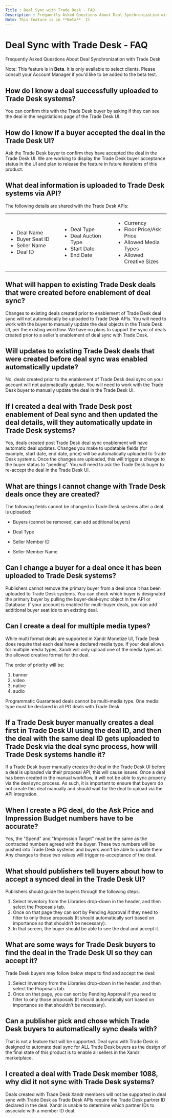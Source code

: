 ```yaml
---
Title : Deal Sync with Trade Desk - FAQ
Description : Frequently Asked Questions About Deal Synchronization with Trade Desk
Note: This feature is in **Beta**. It
---
```



# Deal Sync with Trade Desk - FAQ



Frequently Asked Questions About Deal Synchronization with Trade Desk







Note: This feature is in **Beta**. It
is only available to select clients. Please consult your Account Manager
if you'd like to be added to the beta test.







<div id="deal-sync-with-trade-desk-faq__section-ff78a9ef-4073-4e99-914f-a322a8b908b8"
>

## How do I know a deal successfully uploaded to Trade Desk systems?

You can confirm this with the Trade Desk buyer by asking if they can see
the deal in the negotiations page of the Trade Desk UI.



<div id="deal-sync-with-trade-desk-faq__section-97c6a257-7e71-419c-b111-9935a0f643c6"
>

## How do I know if a buyer accepted the deal in the Trade Desk UI?

Ask the Trade Desk buyer to confirm they have accepted the deal in the
Trade Desk UI. We are working to display the Trade Desk buyer acceptance
status in the UI and plan to release the feature in future iterations of
this product.



<div id="deal-sync-with-trade-desk-faq__section-8196d1fc-de7b-40f3-8b4d-e2981f6ed008"
>

## What deal information is uploaded to Trade Desk systems via API?

The following details are shared with the Trade Desk APIs:

<table
id="deal-sync-with-trade-desk-faq__table-9b14eff8-ccb2-44eb-acb5-ca67ba81feac"
class="table frame-all" style="width:100%;">
<colgroup>
<col style="width: 33%" />
<col style="width: 33%" />
<col style="width: 33%" />
</colgroup>
<tbody class="tbody">
<tr class="odd row">
<td class="entry align-left colsep-1 rowsep-1"><ul>
<li>Deal Name</li>
<li>Buyer Seat ID</li>
<li>Seller Name</li>
<li>Deal ID</li>
</ul></td>
<td class="entry align-left colsep-1 rowsep-1"><ul>
<li>Deal Type</li>
<li>Deal Auction Type</li>
<li>Start Date</li>
<li>End Date</li>
</ul></td>
<td class="entry align-left colsep-1 rowsep-1"><ul>
<li>Currency</li>
<li>Floor Price/Ask Price</li>
<li>Allowed Media Types</li>
<li>Allowed Creative Sizes</li>
</ul></td>
</tr>
</tbody>
</table>



<div id="deal-sync-with-trade-desk-faq__section-daf51525-546b-4f3c-b5e2-9761a3bab08d"
>

## What will happen to existing Trade Desk deals that were created before enablement of deal sync?

Changes to existing deals created prior to enablement of Trade Desk deal
sync will not automatically be uploaded to Trade Desk APIs. You will
need to work with the buyer to manually update the deal objects in the
Trade Desk UI, per the existing workflow. We have no plans to support
the sync of deals created prior to a seller's enablement of deal sync
with Trade Desk.



<div id="deal-sync-with-trade-desk-faq__section-62cf0a7b-4d31-48d6-9b80-0232093cb9bc"
>

## Will updates to existing Trade Desk deals that were created before deal sync was enabled automatically update?

No, deals created prior to the enablement of Trade Desk deal sync on
your account will not automatically update. You will need to work with
the Trade Desk buyer to manually update the deal in the Trade Desk UI.



<div id="deal-sync-with-trade-desk-faq__section-2c824928-fb57-409b-b2ce-76b78e610222"
>

## If I created a deal with Trade Desk post enablement of Deal sync and then updated the deal details, will they automatically update in Trade Desk systems?

Yes, deals created post Trade Desk deal sync enablement will have
automatic deal updates. Changes you make to updatable fields (for
example, start date, end date, price) will be automatically uploaded to
Trade Desk systems. Once the changes are uploaded, this will trigger a
change to the buyer status to "pending". You will need to ask the Trade
Desk buyer to re-accept the deal in the Trade Desk UI.



<div id="deal-sync-with-trade-desk-faq__section-e58b8b37-69b0-4a7e-8412-ece0e9965295"
>

## What are things I cannot change with Trade Desk deals once they are created?

The following fields cannot be changed in Trade Desk systems after a
deal is uploaded:

- Buyers (cannot be removed, can add additional buyers)

- Deal Type

- Seller Member ID

- Seller Member Name



<div id="deal-sync-with-trade-desk-faq__section-a18540d4-f14d-4d87-8fd2-25f0b823a117"
>

## Can I change a buyer for a deal once it has been uploaded to Trade Desk systems?

Publishers cannot remove the primary buyer from a deal once it has been
uploaded to Trade Desk systems. You can check which buyer is designated
the primary buyer by pulling the buyer-deal-sync object in the API or
Database. If your account is enabled for multi-buyer deals, you can add
additional buyer seat ids to an existing deal.



<div id="deal-sync-with-trade-desk-faq__section-e63392c7-acb8-4014-93de-7a086e6bd300"
>

## Can I create a deal for multiple media types?

While multi format deals are supported in Xandr
Monetize UI, Trade Desk does require that each deal have a
declared media type. If your deal allows for multiple media types,
Xandr will only upload one of the media types as
the allowed creative format for the deal.

The order of priority will be:

1.  banner
2.  video
3.  native
4.  audio

Programmatic Guaranteed deals cannot be multi-media type. One media type
must be declared in all PG deals with Trade Desk.



<div id="deal-sync-with-trade-desk-faq__section-b29b74ab-c049-4b01-af5c-2b96499190b3"
>

## If a Trade Desk buyer manually creates a deal first in Trade Desk UI using the deal ID, and then the deal with the same deal ID gets uploaded to Trade Desk via the deal sync process, how will Trade Desk systems handle it?

If a Trade Desk buyer manually creates the deal in the Trade Desk UI
before a deal is uploaded via their proposal API, this will cause
issues. Once a deal has been created in the manual workflow, it will not
be able to sync properly via the deal sync process. As such, it is
important to ensure that buyers do not create this deal manually and
should wait for the deal to upload via the API integration.



<div id="deal-sync-with-trade-desk-faq__section-03734935-ccb7-409a-9e27-93fa93d233c1"
>

## When I create a PG deal, do the Ask Price and Impression Budget numbers have to be accurate?

Yes, the "Spend" and "Impression Target" must be the same as the
contracted numbers agreed with the buyer. These two numbers will be
pushed into Trade Desk systems and buyers won't be able to update them.
Any changes to these two values will trigger re-acceptance of the deal.



<div id="deal-sync-with-trade-desk-faq__section-671fb979-2d33-4c19-b4d6-e6656956b784"
>

## What should publishers tell buyers about how to accept a synced deal in the Trade Desk UI?

Publishers should guide the buyers through the following steps:

1.  Select Inventory from the
    Libraries drop-down in the
    header, and then select the
    Proposals tab.
2.  Once on that page they can sort by
    Pending Approval if they need to
    filter to only those proposals (It should automatically sort based
    on importance so that shouldn’t be necessary).
3.  In that screen, the buyer should be able to see the deal and accept
    it.



<div id="deal-sync-with-trade-desk-faq__section-6935e77b-4003-4742-a825-6529ba2bbe90"
>

## What are some ways for Trade Desk buyers to find the deal in the Trade Desk UI so they can accept it?

Trade Desk buyers may follow below steps to find and accept the deal:

<div id="deal-sync-with-trade-desk-faq__p-a206a68e-3dcf-4c35-8c3d-f5abf18fbfef"
>

1.  Select Inventory from the
    Libraries drop-down in the
    header, and then select the
    Proposals tab.
2.  Once on that page, you can sort by
    Pending Approval if you need to
    filter to only those proposals (It should automatically sort based
    on importance so that shouldn’t be necessary).





<div id="deal-sync-with-trade-desk-faq__section-3de5e186-1457-40c6-be15-6f23dee73a37"
>

## Can a publisher pick and chose which Trade Desk buyers to automatically sync deals with?

That is not a feature that will be supported. Deal sync with Trade Desk
is designed to automate deal sync for ALL Trade Desk buyers as the
design of the final state of this product is to enable all sellers in
the Xandr marketplace.



<div id="deal-sync-with-trade-desk-faq__section-1a53eafd-df9d-4458-9961-ea3bf26f33bb"
>

## I created a deal with Trade Desk member 1088, why did it not sync with Trade Desk systems?

Deals created with Trade Desk Xandr members will
not be supported in deal sync with Trade Desk as Trade Desk APIs require
the Trade Desk partner ID declared in the deal.
Xandr is unable to determine which partner IDs
to associate with a member ID deal.






